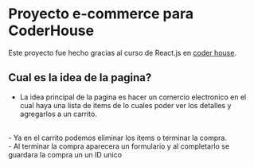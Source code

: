 # Proyecto e-commerce para CoderHouse

Este proyecto fue hecho gracias al curso de React.js en [coder house](https://www.coderhouse.com/).

## Cual es la idea de la pagina?

- La idea principal de la pagina es hacer un comercio electronico en el cual haya una lista de items de lo cuales poder ver los detalles
y agregarlos a un carrito.
<br/>
- Ya en el carrito podemos eliminar los items o terminar la compra.
<br/>
- Al terminar la compra aparecera un formulario y al completarlo se guardara la compra un un ID unico
<br/>